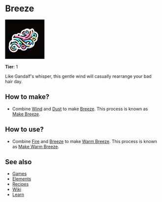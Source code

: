 # Breeze

![](../images/item.breeze.png)

**Tier**: 1

Like Gandalf's whisper, this gentle wind will casually rearrange your bad hair day.

## How to make?

* Combine [Wind](/wiki/elements/wind) and [Dust](/wiki/elements/dust) to make [Breeze](/wiki/elements/breeze). This process is known as [Make Breeze](/wiki/recipes/make-breeze).

## How to use?

* Combine [Fire](/wiki/elements/fire) and [Breeze](/wiki/elements/breeze) to make [Warm Breeze](/wiki/elements/warm-breeze). This process is known as [Make Warm Breeze](/wiki/recipes/make-warm-breeze).

## See also

* [Games](/wiki/games)
* [Elements](/wiki/elements)
* [Recipes](/wiki/recipes)
* [Wiki](/wiki/index)
* [Learn](/learn/index)